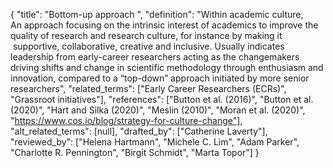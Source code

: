 {
    "title": "Bottom-up approach ",
    "definition": "Within academic culture, An approach focusing on the intrinsic interest of academics to improve the quality of research and research culture, for instance by making it  supportive, collaborative, creative and inclusive. Usually indicates leadership from early-career researchers acting as the changemakers driving shifts and change in scientific methodology through enthusiasm and innovation, compared to a “top-down” approach initiated by more senior researchers",
    "related_terms": ["Early Career Researchers (ECRs)", "Grassroot initiatives"],
    "references": ["Button et al. (2016)", "Button et al. (2020)", "Hart and Silka (2020)", "Meslin (2010)", "Moran et al. (2020)", "https://www.cos.io/blog/strategy-for-culture-change"],
    "alt_related_terms": [null],
    "drafted_by": ["Catherine Laverty"],
    "reviewed_by": ["Helena Hartmann", "Michele C. Lim", "Adam Parker", "Charlotte R. Pennington", "Birgit Schmidt", "Marta Topor"]
  }

